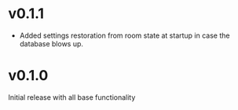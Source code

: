 # v0.1.1

* Added settings restoration from room state at startup in case the database
  blows up.

# v0.1.0

Initial release with all base functionality
